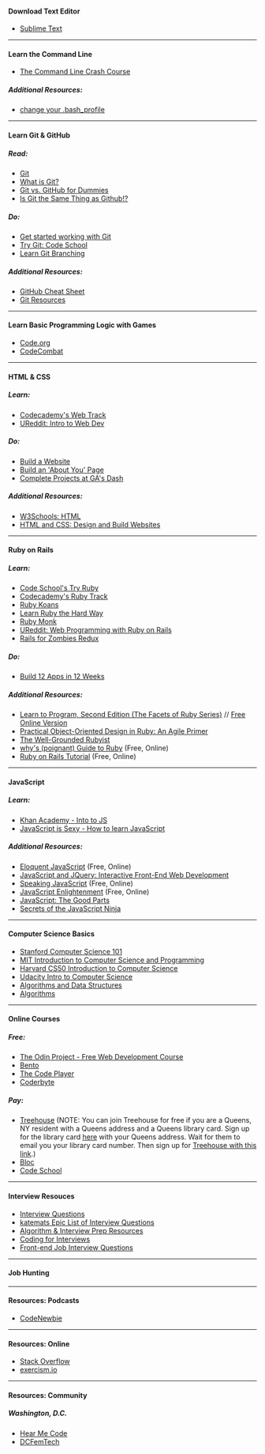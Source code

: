 #### Download Text Editor

*   [Sublime Text](http://www.sublimetext.com/)

***

#### Learn the Command Line

*   [The Command Line Crash Course](http://cli.learncodethehardway.org/book/)

##### Additional Resources:

*   [change your .bash_profile](https://medium.com/@.keith/change-your-bash_profile-change-your-life-d9572ed01481)

***

#### Learn Git & GitHub

##### Read:

*   [Git](http://skillcrush.com/2013/02/18/git/)
*   [What is Git?](https://www.youtube.com/watch?v=_Jmkvv_nKTE)
*   [Git vs. GitHub for Dummies](http://stephaniehoh.github.io/blog/2013/10/07/git-vs-github-for-dummies/)
*   [Is Git the Same Thing as Github!?](http://www.jahya.net/blog/?2013-05-git-vs-github)

##### Do:

*   [Get started working with Git](http://skillcrush.com/2013/02/20/get-started-working-with-git/)
*   [Try Git: Code School](https://try.github.io)
*   [Learn Git Branching](http://pcottle.github.io/learnGitBranching/)

##### Additional Resources:

*   [GitHub Cheat Sheet](https://github.com/tiimgreen/github-cheat-sheet)
*   [Git Resources](https://gist.github.com/aviflombaum/0d1c335291350a2e4036)

***

#### Learn Basic Programming Logic with Games

*   [Code.org](http://code.org/)
*   [CodeCombat](https://codecombat.com/)

***

#### HTML & CSS

##### Learn:

*   [Codecademy's Web Track](http://www.codecademy.com/en/tracks/web)
*   [UReddit: Intro to Web Dev](http://www.reddit.com/r/ureddit_intro_web_dev/)

##### Do:

*   [Build a Website](http://www.codecademy.com/en/skills/make-a-website/topics/html-elements)
*   [Build an 'About You' Page](http://www.codecademy.com/en/goals/web-beginner-en-3pc6w)
*   [Complete Projects at GA's Dash](https://dash.generalassemb.ly/)

##### Additional Resources:

*   [W3Schools: HTML](http://www.w3schools.com/html/)
*   [HTML and CSS: Design and Build Websites](http://www.amazon.com/HTML-CSS-Design-Build-Websites/dp/1118008189/ref=sr_1_4?ie=UTF8&qid=1420951251&sr=8-4&)

***

#### Ruby on Rails

##### Learn:

*   [Code School's Try Ruby](http://tryruby.org/levels/1/challenges/0)
*   [Codecademy's Ruby Track](http://www.codecademy.com/en/tracks/ruby)
*   [Ruby Koans](http://rubykoans.com/)
*   [Learn Ruby the Hard Way](http://learnrubythehardway.org/book/)
*   [Ruby Monk](https://rubymonk.com/)
*   [UReddit: Web Programming with Ruby on Rails](http://ureddit.com/class/40250/web-programming-with-ruby-on-rails)
*   [Rails for Zombies Redux](https://www.codeschool.com/courses/rails-for-zombies-redux)


##### Do:

*    [Build 12 Apps in 12 Weeks](https://mackenziechild.me/12-in-12/)

##### Additional Resources:

*   [Learn to Program, Second Edition (The Facets of Ruby Series)](http://www.amazon.com/Learn-Program-Second-Facets-Ruby/dp/1934356360/ref=sr_1_1?s=books&ie=UTF8&qid=1420828602&sr=1-1) // [Free Online Version](https://pine.fm/LearnToProgram/)
*   [Practical Object-Oriented Design in Ruby: An Agile Primer](http://www.amazon.com/Practical-Object-Oriented-Design-Ruby-Addison-Wesley/dp/0321721330/ref=zg_bs_6134006011_1)
*   [The Well-Grounded Rubyist](http://www.amazon.com/Well-Grounded-Rubyist-David-Black/dp/1617291692/ref=asap_bc?ie=UTF8)
*   [why's (poignant) Guide to Ruby](http://mislav.uniqpath.com/poignant-guide/) (Free, Online)
*   [Ruby on Rails Tutorial](https://www.railstutorial.org/book/frontmatter) (Free, Online)

***

#### JavaScript

##### Learn:

*   [Khan Academy - Into to JS](https://www.khanacademy.org/computing/computer-programming/programming)
*   [JavaScript is Sexy - How to learn JavaScript ](http://javascriptissexy.com/how-to-learn-javascript-properly/)

##### Additional Resources:

*   [Eloquent JavaScript](http://eloquentjavascript.net/) (Free, Online)
*   [JavaScript and JQuery: Interactive Front-End Web Development](http://www.amazon.com/JavaScript-JQuery-Interactive-Front-End-Development/dp/1118531647/ref=sr_1_3?ie=UTF8&qid=1420951251&sr=8-3&)
*   [Speaking JavaScript](http://speakingjs.com/es5/index.html) (Free, Online)
*   [JavaScript Enlightenment](http://www.javascriptenlightenment.com/) (Free, Online)
*   [JavaScript: The Good Parts](http://www.amazon.com/JavaScript-Good-Parts-Douglas-Crockford/dp/0596517742/ref=sr_1_1?ie=UTF8&qid=1422166866&sr=8-1)
*   [Secrets of the JavaScript Ninja](http://www.amazon.com/Secrets-JavaScript-Ninja-John-Resig/dp/193398869X/ref=sr_1_1?ie=UTF8&)

***

#### Computer Science Basics

*   [Stanford Computer Science 101](https://class.stanford.edu/courses/Engineering/CS101/Summer2014/about)
*   [MIT Introduction to Computer Science and Programming](http://ocw.mit.edu/courses/electrical-engineering-and-computer-science/6-00sc-introduction-to-computer-science-and-programming-spring-2011/)
*   [Harvard CS50 Introduction to Computer Science](https://www.edx.org/course/introduction-computer-science-harvardx-cs50x#.VMSI4WTF95J)
*   [Udacity Intro to Computer Science](https://www.udacity.com/course/cs101)
*   [Algorithms and Data Structures](http://code.tutsplus.com/tutorials/algorithms-and-data-structures--cms-20437)
*   [Algorithms](http://www.nczonline.net/blog/tag/algorithms/)

***

#### Online Courses

##### Free:

*   [The Odin Project - Free Web Development Course](http://www.theodinproject.com/courses?ref=homenav)
*   [Bento](https://www.bento.io/)
*   [The Code Player](http://thecodeplayer.com/)
*   [Coderbyte](http://coderbyte.com/)

##### Pay:

*   [Treehouse](https://teamtreehouse.com) (NOTE: You can join Treehouse for free if you are a Queens, NY resident with a Queens address and a Queens library card. Sign up for the library card [here](http://www.queenslibrary.org/services/library-card/apply-online/card-application-agree) with your Queens address. Wait for them to email you your library card number. Then sign up for [Treehouse with this link](https://teamtreehouse.com/gateways/queens_library/signup).)
*   [Bloc](https://www.bloc.io)
*   [Code School](https://www.codeschool.com/)

***

#### Interview Resouces

*   [Interview Questions](https://www.ocf.berkeley.edu/~kelu/interviews/questions.html)
*   [katemats Epic List of Interview Questions](http://katemats.com/interview-questions/)
*   [Algorithm & Interview Prep Resources](http://meetupresources.herokuapp.com/index.html)
*   [Coding for Interviews](http://codingforinterviews.com/practice)
*   [Front-end Job Interview Questions](https://github.com/h5bp/Front-end-Developer-Interview-Questions)

***

#### Job Hunting

***

#### Resources: Podcasts

*   [CodeNewbie](http://www.codenewbie.org/)

***

#### Resources: Online

*   [Stack Overflow](http://stackoverflow.com/)
*   [exercism.io](http://exercism.io/)

***

#### Resources: Community


##### Washington, D.C.

*   [Hear Me Code](http://hearmecode.com/)
*   [DCFemTech](http://dcfemtech.github.io)